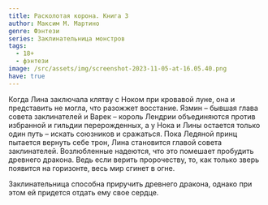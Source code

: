 ```yaml
---
title: Расколотая корона. Книга 3
author: Максим М. Мартино
genre: Фэнтези
series: Заклинательница монстров
tags:
  - 18+
  - фэнтези
image: /src/assets/img/screenshot-2023-11-05-at-16.05.40.png
have: true
---
```

Когда Лина заключала клятву с Ноком при кровавой луне, она и представить не могла, что разожжет восстание. Язмин – бывшая глава совета заклинателей и Варек – король Лендрии объединяются против избранной и гильдии перерожденных, а у Нока и Лины остается только один путь – искать союзников и сражаться. Пока Ледяной принц пытается вернуть себе трон, Лина становится главой совета заклинателей. Возлюбленные надеются, что это помешает пробудить древнего дракона. Ведь если верить пророчеству, то, как только зверь появится на горизонте, весь мир сгинет в огне.

Заклинательница способна приручить древнего дракона, однако при этом ей придется отдать ему свое сердце.
